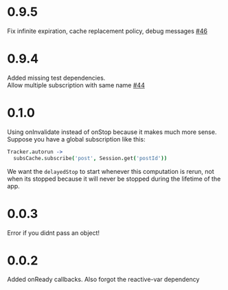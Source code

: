 # 0.9.5

Fix infinite expiration, cache replacement policy, debug messages [#46](https://github.com/ccorcos/meteor-subs-cache/pull/46)

# 0.9.4

Added missing test dependencies.  
Allow multiple subscription with same name [#44](https://github.com/ccorcos/meteor-subs-cache/issues/44)

# 0.1.0

Using onInvalidate instead of onStop because it makes much more sense. Suppose you have a global subscription like this:

```coffee
Tracker.autorun ->
  subsCache.subscribe('post', Session.get('postId'))
```

We want the `delayedStop` to start whenever this computation is rerun, not when its stopped because it will never be stopped during the lifetime of the app.

# 0.0.3

Error if you didnt pass an object!

# 0.0.2

Added onReady callbacks. Also forgot the reactive-var dependency